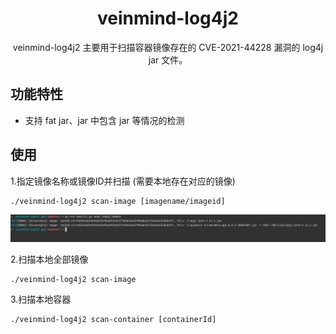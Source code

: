 <h1 align="center"> veinmind-log4j2 </h1>

<p align="center">
veinmind-log4j2 主要用于扫描容器镜像存在的 CVE-2021-44228 漏洞的 log4j jar 文件。
</p>

## 功能特性

- 支持 fat jar、jar 中包含 jar 等情况的检测

## 使用

1.指定镜像名称或镜像ID并扫描 (需要本地存在对应的镜像)

```
./veinmind-log4j2 scan-image [imagename/imageid]
```

![](../../../docs/veinmind-log4j2/log4j2-2.14demo.png)

2.扫描本地全部镜像

```
./veinmind-log4j2 scan-image 
```

3.扫描本地容器

```
./veinmind-log4j2 scan-container [containerId]
```